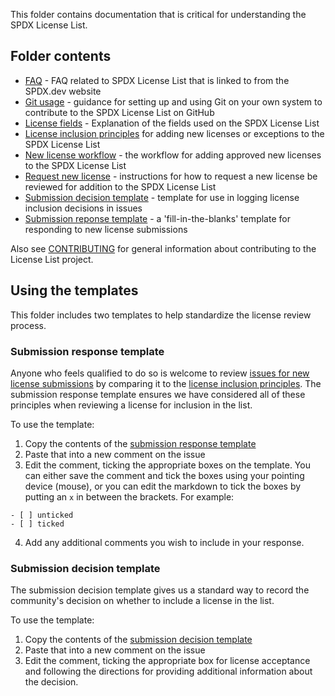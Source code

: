This folder contains documentation that is critical for understanding the SPDX License List.

## Folder contents

* [FAQ](faq.md) - FAQ related to SPDX License List that is linked to from the SPDX.dev website
* [Git usage](git-usage.md) - guidance for setting up and using Git on your own system to contribute to the SPDX License List on GitHub
* [License fields](license-fields.md) - Explanation of the fields used on the SPDX License List
* [License inclusion principles](license-inclusion-principles.md) for adding new licenses or exceptions to the SPDX License List
* [New license workflow](./new-license-workflow.md) - the workflow for adding approved new licenses to the SPDX License List
* [Request new license](request-new-license.md) - instructions for how to request a new license be reviewed for addition to the SPDX License List
* [Submission decision template](template-decision.md) - template for use in logging license inclusion decisions in issues
* [Submission reponse template](template-license-review-checklist.md) - a 'fill-in-the-blanks' template for responding to new license submissions

Also see [CONTRIBUTING](./CONTRIBUTING.md) for general information about contributing to the License List project.

## Using the templates

This folder includes two templates to help standardize the license review process.

### Submission response template

Anyone who feels qualified to do so is welcome to review [issues for new license submissions](https://github.com/spdx/license-list-XML/issues?q=is%3Aissue+is%3Aopen+label%3A%22new+license%2Fexception+request%22) by comparing it to the [license inclusion principles](./license-inclusion-principles.md). The submission response template ensures we have considered all of these principles when reviewing a license for inclusion in the list. 

To use the template:

1. Copy the contents of the [submission response template](template-license-review-checklist.md)
1. Paste that into a new comment on the issue
1. Edit the comment, ticking the appropriate boxes on the template. You can either save the comment and tick the boxes using your pointing device (mouse), or you can edit the markdown to tick the boxes by putting an `x` in between the brackets. For example:
```
- [ ] unticked
- [ ] ticked
```
4. Add any additional comments you wish to include in your response.

### Submission decision template

The submission decision template gives us a standard way to record the community's decision on whether to include a license in the list.

To use the template:

1. Copy the contents of the [submission decision template](./template-decision.md)
1. Paste that into a new comment on the issue
1. Edit the comment, ticking the appropriate box for license acceptance and following the directions for providing additional information about the decision.
